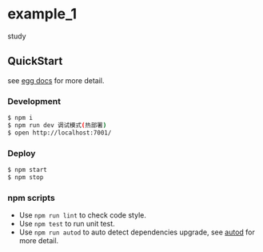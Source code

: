 # example_1

study

## QuickStart

<!-- add docs here for user -->

see [egg docs][egg] for more detail.

### Development

```bash
$ npm i
$ npm run dev 调试模式(热部署)
$ open http://localhost:7001/
```

### Deploy

```bash
$ npm start
$ npm stop
```

### npm scripts

- Use `npm run lint` to check code style.
- Use `npm test` to run unit test.
- Use `npm run autod` to auto detect dependencies upgrade, see [autod](https://www.npmjs.com/package/autod) for more detail.


[egg]: https://eggjs.org